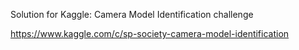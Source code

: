Solution for Kaggle: Camera Model Identification challenge

https://www.kaggle.com/c/sp-society-camera-model-identification
